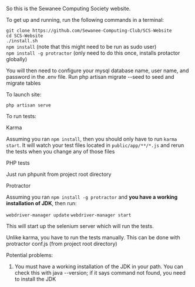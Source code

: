 So this is the Sewanee Computing Society website. 

To get up and running, run the following commands in a terminal:

`git clone https://github.com/Sewanee-Computing-Club/SCS-Website`<br>
`cd SCS-Website`<br>
`./install.sh`<br>
`npm install` (note that this might need to be run as sudo user)<br>
`npm install -g protractor` (only need to do this once, installs protactor globally)<br>

You will then need to configure your mysql database name,
user name, and password in the .env file. Run php artisan migrate --seed to seed and migrate tables

To launch site:

`php artisan serve`

To run tests:

Karma

Assuming you ran `npm install`, then you should only 
have to run `karma start`. It will watch your test files 
located in `public/app/**/*.js` and rerun the tests when you change
any of those files

PHP tests

Just run phpunit from project root directory 

Protractor

Assuming you ran `npm install -g protractor` and <strong>you have a working installation of JDK</strong>, then run:

`webdriver-manager update`
`webdriver-manager start`

This will start up the selenium server which will run the tests.

Unlike karma, you have to run the tests manually.
This can be done with protractor conf.js (from project root directory)

Potential problems:

1. You must have a working installation of the JDK in your path.
You can check this with java --version; if it says command not found, you need to install the JDK

